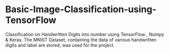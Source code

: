 # Basic-Image-Classification-using-TensorFlow
Classification on Handwritten Digits into number using TensorFlow , Numpy &amp; Keras. The MNIST Dataset, containing the data of various handwritten digits and label are stored, was used for the project. 
